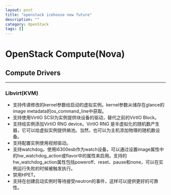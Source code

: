 ```yaml
---
layout: post
title: "openstack icehouse new future"
description: ""
category: OpenStack
tags: []
---
```

# OpenStack Compute(Nova)

## Compute Drivers
---------------

### Libvirt(KVM)

* 支持传递修改的kernel参数给启动的虚拟实例。kernel参数从储存在glance的image metadata的os_command_line中获取。
* 支持使用VirtIO SCSI为实例提供块设备的驱动，替代之前的VirtIO Block。
* 支持给实例添加VirtIO RNG device。VirtIO RNG 是半虚拟化的随机数产生器，它可以给虚拟实例提供熵池。当然，也可以为主机添加物理的随机数设备。
* 支持配置实例使用视频驱动。
* 支持watchdog。使用i6300esb作为watch设备。可以通过设置image属性中的hw_watchdog_action或flavor中的属性来启用。支持的hw_watchdog_action属性包括poweroff、reset、pause和none，可以在实例运行失败的时候被触发执行。
* 禁用HPET。
* 支持在创建启动实例时等待接受neutron的事件，这样可以提供更好的可靠性。
